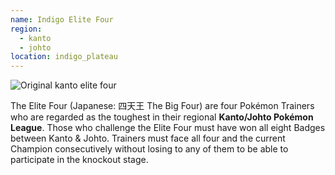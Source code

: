 ```yaml
---
name: Indigo Elite Four
region:
  - kanto
  - johto
location: indigo_plateau
---
```


![Original kanto elite four](/articles/indigo-elite-four.webp)

The Elite Four (Japanese: 四天王 The Big Four) are four Pokémon Trainers who are regarded as the toughest in their regional **Kanto/Johto Pokémon League**. Those who challenge the Elite Four must have won all eight Badges between Kanto & Johto. Trainers must face all four and the current Champion consecutively without losing to any of them to be able to participate in the knockout stage.
